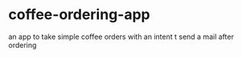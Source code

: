 # coffee-ordering-app
an app to take simple coffee orders with an intent t send a mail after ordering
